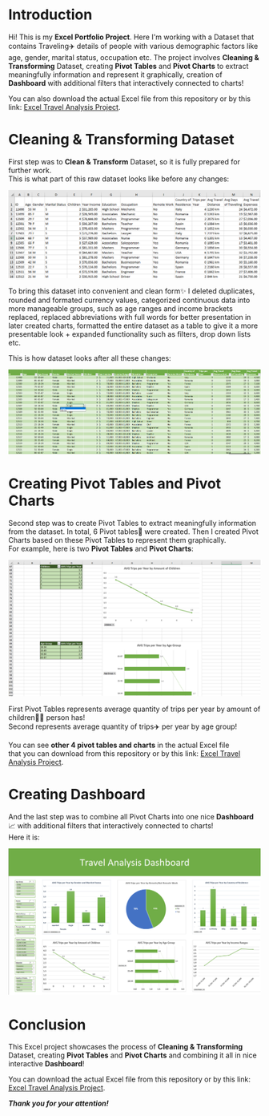 # Introduction

Hi! This is my **Excel Portfolio Project**. Here I'm working with a Dataset
that contains Traveling✈️ ️details of people with various demographic factors like age, gender, 
marital status, occupation etc. The project involves **Cleaning & Transforming** Dataset, creating 
**Pivot Tables** and **Pivot Charts** to extract meaningfully information and represent it graphically,
creation of **Dashboard** with additional filters that interactively connected to charts!


You can also download the actual Excel file from this repository or by this link:
[Excel Travel Analysis Project](Travel%20Analysis%20(Excel%20Portfolio%20Project).xlsx).


# Cleaning & Transforming Dataset

First step was to **Clean & Transform** Dataset, so it is fully prepared for further work.  
This is what part of this raw dataset looks like before any changes:

![screenshot 1.png](assets%2Fscreenshot%201.png)

To bring this dataset into convenient and clean form✨ I deleted duplicates, rounded and formated currency values, 
categorized continuous data into more manageable groups, such as age ranges and income brackets replaced, replaced 
abbreviations with full words for better presentation in later created charts, formatted the entire dataset as a table to give 
it a more presentable look + expanded functionality such as filters, drop down lists etc.

This is how dataset looks after all these changes:

![screenshot 2.png](assets%2FScreenshot%202.png)

# Creating Pivot Tables and Pivot Charts

Second step was to create Pivot Tables to extract meaningfully information from the dataset. In total, 6 Pivot tables📅 
were created. 
Then I created Pivot Charts based on these Pivot Tables to represent them graphically.  
For example, here is two **Pivot Tables** and **Pivot Charts**:

![screenshot 3.png](assets%2FScreenshot%203.png)

First Pivot Tables represents average quantity of trips per year by amount of children👶🏻 person has!  
Second represents average quantity of trips✈️ per year by age group!

You can see **other 4 pivot tables and charts** in  the actual Excel file   
that you can download from this repository or by this link:
[Excel Travel Analysis Project](Travel%20Analysis%20(Excel%20Portfolio%20Project).xlsx).

# Creating Dashboard

And the last step was to combine all Pivot Charts into one nice **Dashboard**📈 with additional filters 
that interactively connected to charts!  
Here it is:

![screenshot 4.png](assets%2Fscreenshot%204.png)

# Conclusion

This Excel project showcases the process of **Cleaning & Transforming** Dataset, creating 
**Pivot Tables** and **Pivot Charts** and combining it all in nice interactive **Dashboard**!


You can download the actual Excel file from this repository or by this link:
[Excel Travel Analysis Project](Travel%20Analysis%20(Excel%20Portfolio%20Project).xlsx).

_**Thank you for your attention!**_


